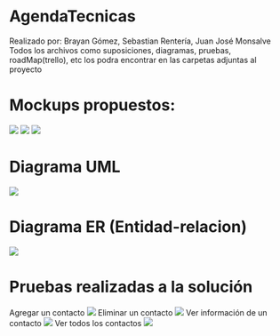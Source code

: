 # AgendaTecnicas
Realizado por: Brayan Gómez, Sebastian Rentería, Juan José Monsalve
Todos los archivos como suposiciones, diagramas, pruebas, roadMap(trello), etc los podra encontrar en las carpetas adjuntas al proyecto
# Mockups propuestos:
![](https://github.com/brayang264/AgendaTecnicas/blob/main/Mockups/1.jpeg)
![](https://github.com/brayang264/AgendaTecnicas/blob/main/Mockups/2.jpeg)
![](https://github.com/brayang264/AgendaTecnicas/blob/main/Mockups/3.jpeg)
# Diagrama UML
![](https://github.com/brayang264/AgendaTecnicas/blob/main/Pruebas%20y%20Diagrama%20Clases/DiagramaClases.jpeg)
# Diagrama ER (Entidad-relacion)
![](https://github.com/brayang264/AgendaTecnicas/blob/main/BaseDeDatos/DiagramaBaseDeDatos.jpeg)
# Pruebas realizadas a la solución
Agregar un contacto
![](https://github.com/brayang264/AgendaTecnicas/blob/main/Pruebas%20y%20Diagrama%20Clases/PruebaAgregar.png)
Eliminar un contacto
![](https://github.com/brayang264/AgendaTecnicas/blob/main/Pruebas%20y%20Diagrama%20Clases/PruebaEliminar.png)
Ver información de un contacto
![](https://github.com/brayang264/AgendaTecnicas/blob/main/Pruebas%20y%20Diagrama%20Clases/PruebaVerContacto.png)
Ver todos los contactos
![](https://github.com/brayang264/AgendaTecnicas/blob/main/Pruebas%20y%20Diagrama%20Clases/PruebaVerLista.png)
